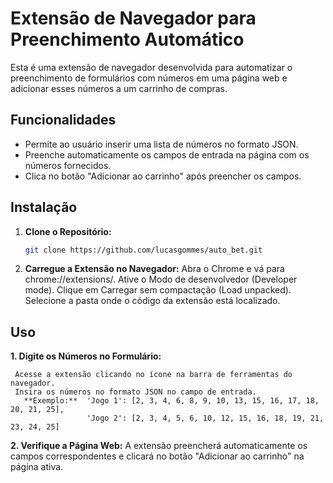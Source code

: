# Extensão de Navegador para Preenchimento Automático

Esta é uma extensão de navegador desenvolvida para automatizar o preenchimento de formulários com números em uma página web e adicionar esses números a um carrinho de compras.

## Funcionalidades

- Permite ao usuário inserir uma lista de números no formato JSON.
- Preenche automaticamente os campos de entrada na página com os números fornecidos.
- Clica no botão "Adicionar ao carrinho" após preencher os campos.

## Instalação

1. **Clone o Repositório:**
   ```bash
   git clone https://github.com/lucasgommes/auto_bet.git

2. **Carregue a Extensão no Navegador:**
    Abra o Chrome e vá para chrome://extensions/.
    Ative o Modo de desenvolvedor (Developer mode).
    Clique em Carregar sem compactação (Load unpacked).
    Selecione a pasta onde o código da extensão está localizado.

## Uso
  **1. Digite os Números no Formulário:**
  
     Acesse a extensão clicando no ícone na barra de ferramentas do navegador.
     Insira os números no formato JSON no campo de entrada.
       **Exemplo:**  'Jogo 1': [2, 3, 4, 6, 8, 9, 10, 13, 15, 16, 17, 18, 20, 21, 25], 
                     'Jogo 2': [2, 3, 4, 5, 6, 10, 12, 15, 16, 18, 19, 21, 23, 24, 25]
                    
  **2. Verifique a Página Web:**
      A extensão preencherá automaticamente os campos correspondentes e clicará no botão "Adicionar ao carrinho" na página ativa.
